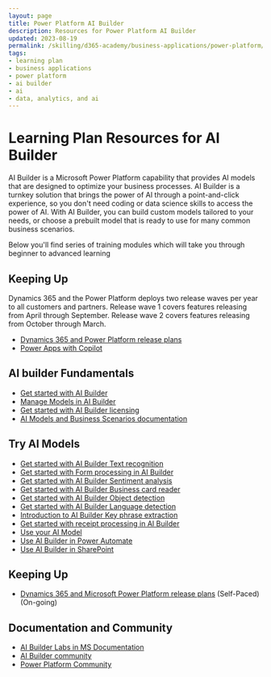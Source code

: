```yaml
---
layout: page
title: Power Platform AI Builder
description: Resources for Power Platform AI Builder
updated: 2023-08-19
permalink: /skilling/d365-academy/business-applications/power-platform/ai-builder
tags:
- learning plan
- business applications
- power platform
- ai builder
- ai
- data, analytics, and ai
---
```


# Learning Plan Resources for AI Builder

AI Builder is a Microsoft Power Platform capability that provides AI models that are designed to optimize your business processes. 
AI Builder is a turnkey solution that brings the power of AI through a point-and-click experience, so you don't need coding or data science skills to access the power of AI. 
With AI Builder, you can build custom models tailored to your needs, or choose a prebuilt model that is ready to use for many common business scenarios.

Below you'll find series of training modules which will take you through beginner to advanced learning

## Keeping Up

Dynamics 365 and the Power Platform deploys two release waves per year to all customers and partners.  Release wave 1 covers features releasing from April through September.  Release wave 2 covers features releasing from October through March.

* <a href="https://docs.microsoft.com/en-us/dynamics365/release-plans/" target="_blank">Dynamics 365 and Power Platform release plans </a>
* <a href="https://cloudblogs.microsoft.com/powerplatform/2023/03/16/power-platform-is-leading-a-new-era-of-ai-generated-low-code-app-development/" target="_blank">Power Apps with Copilot </a>

## AI builder Fundamentals

* [Get started with AI Builder](https://docs.microsoft.com/en-us/learn/modules/get-started-with-ai-builder/)
* [Manage Models in AI Builder](https://docs.microsoft.com/en-us/learn/modules/manage-models/)
* [Get started with AI Builder licensing](https://docs.microsoft.com/en-us/learn/modules/get-started-with-ai-builder-licensing/)
* [AI Models and Business Scenarios documentation](https://docs.microsoft.com/en-us/ai-builder/model-types)

## Try AI Models

* [Get started with AI Builder Text recognition](https://docs.microsoft.com/en-us/learn/modules/get-started-with-ai-builder-text-recognition/)
* [Get started with Form processing in AI Builder](https://docs.microsoft.com/en-us/learn/modules/get-started-with-form-processing/)
* [Get started with AI Builder Sentiment analysis](https://docs.microsoft.com/en-us/learn/modules/get-started-with-ai-builder-sentiment-analysis/)
* [Get started with AI Builder Business card reader](https://docs.microsoft.com/en-us/learn/modules/get-started-with-ai-business-card-reader/)
* [Get started with AI Builder Object detection](https://docs.microsoft.com/en-us/learn/modules/get-started-with-ai-builder-object-detection/)
* [Get started with AI Builder Language detection](https://docs.microsoft.com/en-us/learn/modules/get-started-with-ai-builder-language-detection/)
* [Introduction to AI Builder Key phrase extraction](https://docs.microsoft.com/en-us/learn/modules/get-started-with-ai-builder-key-phrase-extraction/)
* [Get started with receipt processing in AI Builder](https://docs.microsoft.com/en-us/learn/modules/ai-builder-receipt-processing/)
* [Use your AI Model](https://docs.microsoft.com/en-us/ai-builder/use-model)
* [Use AI Builder in Power Automate](https://docs.microsoft.com/en-us/learn/modules/ai-builder-power-automate/)
* [Use AI Builder in SharePoint](https://docs.microsoft.com/en-us/ai-builder/sharepoint-overview)

## Keeping Up

* [Dynamics 365 and Microsoft Power Platform release plans](https://docs.microsoft.com/en-us/dynamics365/release-plans/) (Self-Paced) (On-going)

## Documentation and Community

* [AI Builder Labs in MS Documentation](https://docs.microsoft.com/en-us/ai-builder/learn-ai-builder)
* [AI Builder community](https://docs.microsoft.com/en-us/ai-builder/share-your-experience)
* [Power Platform Community](https://powerusers.microsoft.com/)
